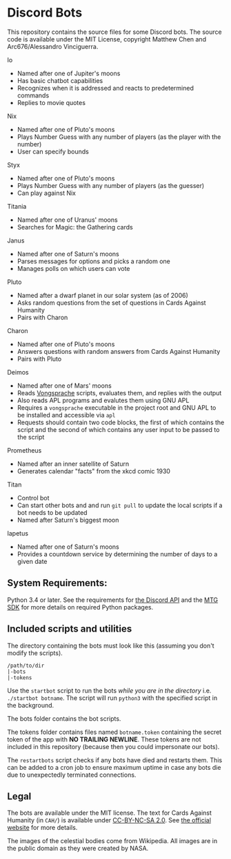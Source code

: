 # Discord Bots

This repository contains the source files for some Discord bots. The source code is available under the MIT License, copyright Matthew Chen and Arc676/Alessandro Vinciguerra.

Io
- Named after one of Jupiter's moons
- Has basic chatbot capabilities
- Recognizes when it is addressed and reacts to predetermined commands
- Replies to movie quotes

Nix
- Named after one of Pluto's moons
- Plays Number Guess with any number of players (as the player with the number)
- User can specify bounds

Styx
- Named after one of Pluto's moons
- Plays Number Guess with any number of players (as the guesser)
- Can play against Nix

Titania
- Named after one of Uranus' moons
- Searches for Magic: the Gathering cards 

Janus
- Named after one of Saturn's moons
- Parses messages for options and picks a random one
- Manages polls on which users can vote

Pluto
- Named after a dwarf planet in our solar system (as of 2006)
- Asks random questions from the set of questions in Cards Against Humanity
- Pairs with Charon

Charon
- Named after one of Pluto's moons
- Answers questions with random answers from Cards Against Humanity
- Pairs with Pluto

Deimos
- Named after one of Mars' moons
- Reads [Vongsprache](https://github.com/Arc676/Vongsprache) scripts, evaluates them, and replies with the output
- Also reads APL programs and evalutes them using GNU APL
- Requires a `vongsprache` executable in the project root and GNU APL to be installed and accessible via `apl`
- Requests should contain two code blocks, the first of which contains the script and the second of which contains any user input to be passed to the script

Prometheus
- Named after an inner satellite of Saturn
- Generates calendar "facts" from the xkcd comic 1930

Titan
- Control bot
- Can start other bots and and run `git pull` to update the local scripts if a bot needs to be updated
- Named after Saturn's biggest moon

Iapetus
- Named after one of Saturn's moons
- Provides a countdown service by determining the number of days to a given date

## System Requirements:

Python 3.4 or later. See the requirements for [the Discord API](https://github.com/Rapptz/discord.py) and the [MTG SDK](https://github.com/MagicTheGathering/mtg-sdk-python) for more details on required Python packages.

## Included scripts and utilities

The directory containing the bots must look like this (assuming you don't modify the scripts).
```
/path/to/dir
|-bots
|-tokens
```
Use the `startbot` script to run the bots *while you are in the directory* i.e. `./startbot botname`.
The script will run `python3` with the specified script in the background.

The bots folder contains the bot scripts.

The tokens folder contains files named `botname.token` containing the secret token of the app with **NO TRAILING NEWLINE**. These tokens are not included in this repository (because then you could impersonate our bots).

The `restartbots` script checks if any bots have died and restarts them. This can be added to a cron job to ensure maximum uptime in case any bots die due to unexpectedly terminated connections.

## Legal

The bots are available under the MIT license. The text for Cards Against Humanity (in `CAH/`) is available under [CC-BY-NC-SA 2.0](https://creativecommons.org/licenses/by-nc-sa/2.0/). See [the official website](https://www.cardsagainsthumanity.com) for more details.

The images of the celestial bodies come from Wikipedia. All images are in the public domain as they were created by NASA.
